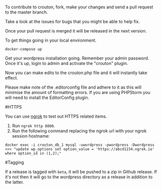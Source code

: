 To contribute to crouton, fork, make your changes and send a pull request to the master branch.

Take a look at the issues for bugs that you might be able to help fix.

Once your pull request is merged it will be released in the next version.

To get things going in your local environment.

`docker-compose up`

Get your wordpress installation going.  Remember your admin password.  Once it's up, login to admin and activate the "crouton" plugin.

Now you can make edits to the crouton.php file and it will instantly take effect.

Please make note of the .editorconfig file and adhere to it as this will minimise the amount of formatting errors.  If you are using PHPStorm you will need to install the EditorConfig plugin.

#HTTPS

You can use [ngrok](https://ngrok.com") to test out HTTPS related items.  

1. Run `ngrok http 8080`.
2. Run the following command replacing the ngrok url with your ngrok session hostname: 

```shell
docker exec -i crouton_db_1 mysql -uwordpress -pwordpress -Dwordpress <<< "update wp_options set option_value = 'https://abcd1234.ngrok.io' where option_id in (1,2);"
```

#Tagging

If a release is tagged with `beta`, it will be pushed to a zip in Github release.  If it's not then it will go to the wordpress directory as a release in addition to the latter.
